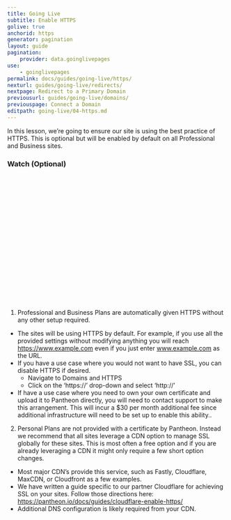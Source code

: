 ```yaml
---
title: Going Live
subtitle: Enable HTTPS
golive: true
anchorid: https
generator: pagination
layout: guide
pagination:
    provider: data.goinglivepages
use:
    - goinglivepages
permalink: docs/guides/going-live/https/
nexturl: guides/going-live/redirects/
nextpage: Redirect to a Primary Domain
previousurl: guides/going-live/domains/
previouspage: Connect a Domain
editpath: going-live/04-https.md
---
```

In this lesson, we’re going to ensure our site is using the best practice of HTTPS.  This is optional but will be enabled by default on all Professional and Business sites.   

<div class="panel panel-video panel-guide" id="accordion">
  <div class="panel-heading panel-video-heading">
    <a class="accordion-toggle panel-video-title collapsed" data-toggle="collapse" data-parent="#accordion" data-proofer-ignore data-target="#select-plan"><h3 class="panel-title panel-video-title" style="cursor:pointer;"><span style="line-height:.9" class="glyphicons glyphicons-facetime-video"></span> Watch (Optional)</h3></a>
  </div>
  <div id="select-plan" class="collapse" style="padding:10px;">
    <script src="//fast.wistia.com/embed/medias/6fvbeowg58.jsonp" async></script><script src="//fast.wistia.com/assets/external/E-v1.js" async></script><div class="wistia_responsive_padding" style="padding:56.25% 0 0 0;position:relative;"><div class="wistia_responsive_wrapper" style="height:100%;left:0;position:absolute;top:0;width:100%;"><div class="wistia_embed wistia_async_6fvbeowg58 videoFoam=true" style="height:100%;width:100%">&nbsp;</div></div></div>
  </div>
</div>

1. Professional and Business Plans are automatically given HTTPS without any other setup required.  

  * The sites will be using HTTPS by default.  For example, if you use all the provided settings without modifying anything you will reach https://www.example.com even if you just enter www.example.com as the URL.
  * If you have a use case where you would not want to have SSL, you can disable HTTPS if desired.
    * Navigate to Domains and HTTPS
    * Click on the ‘https://’ drop-down and select ‘http://’
  * If have a use case where you need to own your own certificate and upload it to Pantheon directly, you will need to contact support to make this arrangement.  This will incur a $30 per month additional fee since additional infrastructure will need to be set up to enable this ability..  

2. Personal Plans are not provided with a certificate by Pantheon.  Instead we recommend that all sites leverage a CDN option to manage SSL globally for these sites. This is most often a free option and if you are already leveraging a CDN it might only require a few short option changes.  

  * Most major CDN’s provide this service, such as Fastly, Cloudflare, MaxCDN, or Cloudfront as a few examples.  
  * We have written a guide specific to our partner Cloudflare for achieving SSL on your sites.  Follow those directions here: https://pantheon.io/docs/guides/cloudflare-enable-https/
  * Additional DNS configuration is likely required from your CDN.  
